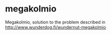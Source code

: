 # megakolmio
Megakolmio, solution to the problem described in http://www.wunderdog.fi/wundernut-megakolmio
